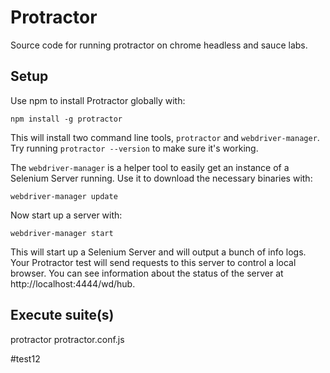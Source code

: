 # Protractor
Source code for running protractor on chrome headless and sauce labs.

## Setup
Use npm to install Protractor globally with:

```
npm install -g protractor
```
This will install two command line tools, `protractor` and `webdriver-manager`. Try running `protractor --version` to make sure it's working.

The `webdriver-manager` is a helper tool to easily get an instance of a Selenium Server running. Use it to download the necessary binaries with:

```
webdriver-manager update
```

Now start up a server with:

```
webdriver-manager start
```

This will start up a Selenium Server and will output a bunch of info logs. Your Protractor test will send requests to this server to control a local browser. You can see information about the status of the server at http://localhost:4444/wd/hub.


## Execute suite(s)
protractor protractor.conf.js
 
 
#test12
